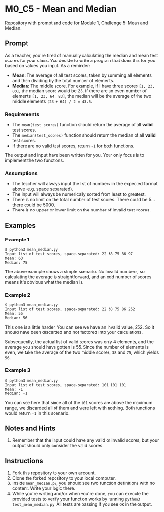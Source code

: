 # M0_C5 - Mean and Median
Repository with prompt and code for Module 1, Challenge 5: Mean and Median.

## Prompt
As a teacher, you're tired of manually calculating the median and mean test scores for your class. You decide to write a program that does this for you based on values you input. As a reminder:

- **Mean**: The average of all test scores, taken by summing all elements and then dividing by the total number of elements.
- **Median**: The middle score. For example, if I have three scores `[1, 23, 83]`, the median score would be 23. If there are an even number of elements `[1, 23, 64, 83]`, the median will be the average of the two middle elements `(23 + 64) / 2 = 43.5`.

### Requirements
- The `mean(test_scores)` function should return the average of all **valid** test scores.
- The `median(test_scores)` function should return the median of all **valid** test scores.
- If there are no valid test scores, return `-1` for both functions. 

The output and input have been written for you. Your only focus is to implement the two functions.

### Assumptions
- The teacher will always input the list of numbers in the expected format above (e.g. space separated).
- The input will always be numerically sorted from least to greatest.
- There is no limit on the total number of test scores. There could be 5... there could be 5000.
- There is no upper or lower limit on the number of invalid test scores.

## Examples
### Example 1
```
$ python3 mean_median.py
Input list of test scores, space-separated: 22 38 75 86 97
Mean: 63
Median: 75
```

The above example shows a simple scenario. No invalid numbers, so calculating the average is straightforward, and an odd number of scores means it's obvious what the median is.

### Example 2
```
$ python3 mean_median.py
Input list of test scores, space-separated: 22 38 75 86 252
Mean: 55
Median: 56
```

This one is a little harder. You can see we have an invalid value, 252. So it should have been discarded and not factored into your calculations.

Subsequently, the actual list of valid scores was only 4 elements, and the average you should have gotten is 55. Since the number of elements is even, we take the average of the two middle scores, `38` and `75`, which yields `56`.

### Example 3
```
$ python3 mean_median.py
Input list of test scores, space-separated: 101 101 101 
Mean: -1
Median: -1
```

You can see here that since all of the `101` scores are above the maximum range, we discarded all of them and were left with nothing. Both functions would return `-1` in this scenario.

## Notes and Hints
1. Remember that the input could have any valid or invalid scores, but your output should only consider the valid scores.

## Instructions
1. Fork this repository to your own account.
2. Clone the forked repository to your local computer.
3. Inside `mean_median.py`, you should see two function definitions with no content. Write your logic there.
4. While you're writing and/or when you're done, you can execute the provided tests to verify your function works by running `python3 test_mean_median.py`. All tests are passing if you see `OK` in the output.
